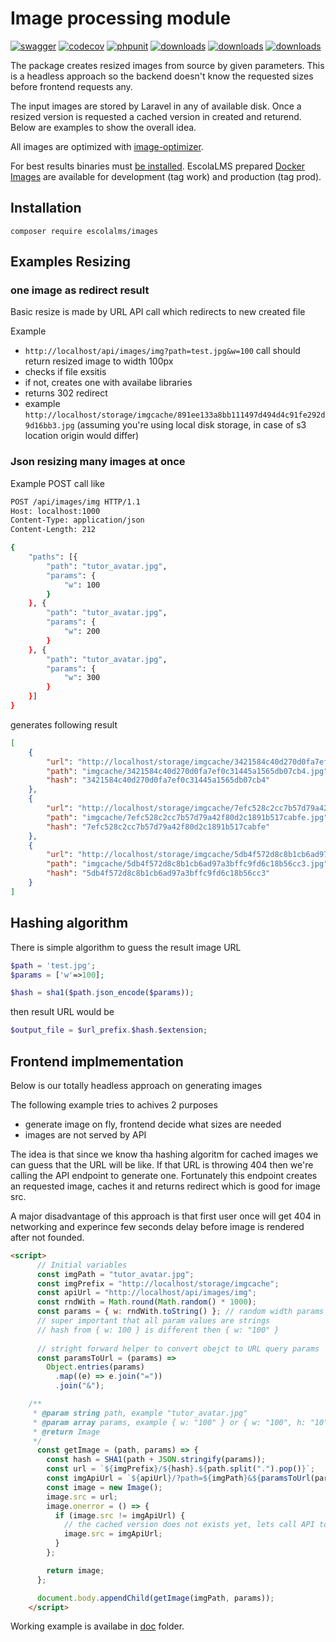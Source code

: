 # Image processing module

[![swagger](https://img.shields.io/badge/documentation-swagger-green)](https://escolalms.github.io/Images/)
[![codecov](https://codecov.io/gh/EscolaLMS/Images/branch/main/graph/badge.svg?token=NRAN4R8AGZ)](https://codecov.io/gh/EscolaLMS/Images)
[![phpunit](https://github.com/EscolaLMS/Images/actions/workflows/test.yml/badge.svg)](https://github.com/EscolaLMS/Courses/actions/workflows/test.yml)
[![downloads](https://img.shields.io/packagist/dt/escolalms/images)](https://packagist.org/packages/escolalms/images)
[![downloads](https://img.shields.io/packagist/v/escolalms/images)](https://packagist.org/packages/escolalms/images)
[![downloads](https://img.shields.io/packagist/l/escolalms/images)](https://packagist.org/packages/escolalms/images)

The package creates resized images from source by given parameters. This is a headless approach so the backend doesn't know the requested sizes before frontend requests any. 

The input images are stored by Laravel in any of available disk. Once a resized version is requested a cached version in created and returend. Below are examples to show the overall idea. 

All images are optimized with [image-optimizer](https://packagist.org/packages/spatie/image-optimizer).

For best results binaries must [be installed](https://github.com/spatie/image-optimizer#optimization-tools). EscolaLMS prepared [Docker Images](https://hub.docker.com/r/escolalms/php) are available for development (tag work) and production (tag prod).

## Installation

`composer require escolalms/images`


## Examples Resizing

### one image as redirect result 

Basic resize is made by URL API call which redirects to new created file 

Example 

- `http://localhost/api/images/img?path=test.jpg&w=100` call should return resized image to width 100px
- checks if file exsitis 
- if not, creates one with availabe libraries 
- returns 302 redirect 
- example `http://localhost/storage/imgcache/891ee133a8bb111497d494d4c91fe292d9d16bb3.jpg` (assuming you're using local disk storage, in case of s3 location origin would differ)

### Json resizing many images at once 

Example POST call like 

```bash
POST /api/images/img HTTP/1.1
Host: localhost:1000
Content-Type: application/json
Content-Length: 212

{
	"paths": [{
		"path": "tutor_avatar.jpg",
		"params": {
			"w": 100
		}
	}, {
		"path": "tutor_avatar.jpg",
		"params": {
			"w": 200
		}
	}, {
		"path": "tutor_avatar.jpg",
		"params": {
			"w": 300
		}
	}]
} 
```

generates following result

```json
[
    {
        "url": "http://localhost/storage/imgcache/3421584c40d270d0fa7ef0c31445a1565db07cb4.jpg",
        "path": "imgcache/3421584c40d270d0fa7ef0c31445a1565db07cb4.jpg",
        "hash": "3421584c40d270d0fa7ef0c31445a1565db07cb4"
    },
    {
        "url": "http://localhost/storage/imgcache/7efc528c2cc7b57d79a42f80d2c1891b517cabfe.jpg",
        "path": "imgcache/7efc528c2cc7b57d79a42f80d2c1891b517cabfe.jpg",
        "hash": "7efc528c2cc7b57d79a42f80d2c1891b517cabfe"
    },
    {
        "url": "http://localhost/storage/imgcache/5db4f572d8c8b1cb6ad97a3bffc9fd6c18b56cc3.jpg",
        "path": "imgcache/5db4f572d8c8b1cb6ad97a3bffc9fd6c18b56cc3.jpg",
        "hash": "5db4f572d8c8b1cb6ad97a3bffc9fd6c18b56cc3"
    }
] 
```

## Hashing algorithm 

There is simple algorithm to guess the result image URL 

```php 
$path = 'test.jpg';
$params = ['w'=>100];

$hash = sha1($path.json_encode($params));
```

then result URL would be  

```php
$output_file = $url_prefix.$hash.$extension;
```

## Frontend implmementation 

Below is our totally headless approach on generating images 

The following example tries to achives 2 purposes 
- generate image on fly, frontend decide what sizes are needed
- images are not served by API 

The idea is that since we know tha hashing algoritm for cached images we can guess that the URL will be like. 
If that URL is throwing 404 then we're calling the API endpoint to generate one. 
Fortunately this endpoint creates an requested image, caches it and returns redirect which is good for image src. 

A major disadvantage of this approach is that first user once will get 404 in networking and experince few seconds delay before image is rendered after not founded. 


```html
<script>
	  // Initial variables 
      const imgPath = "tutor_avatar.jpg";
      const imgPrefix = "http://localhost/storage/imgcache";
      const apiUrl = "http://localhost/api/images/img";
      const rndWith = Math.round(Math.random() * 1000);
	  const params = { w: rndWith.toString() }; // random width params
	  // super important that all param values are strings 
	  // hash from { w: 100 } is different then { w: "100" }
       
	  // stright forward helper to convert obejct to URL query params 
	  const paramsToUrl = (params) =>
        Object.entries(params)
          .map((e) => e.join("="))
          .join("&");

	/** 
	 * @param string path, example "tutor_avatar.jpg"
	 * @param array params, example { w: "100" } or { w: "100", h: "10" }
	 * @return Image 
	 */ 
      const getImage = (path, params) => {
        const hash = SHA1(path + JSON.stringify(params));
        const url = `${imgPrefix}/${hash}.${path.split(".").pop()}`;
        const imgApiUrl = `${apiUrl}/?path=${imgPath}&${paramsToUrl(params)}`;
        const image = new Image();
        image.src = url;
        image.onerror = () => {
          if (image.src != imgApiUrl) {
            // the cached version does not exists yet, lets call API to create one and redirect.
            image.src = imgApiUrl;
          }
        };

        return image;
      };

      document.body.appendChild(getImage(imgPath, params));
    </script> 
```

Working example is availabe in [doc](doc) folder. 